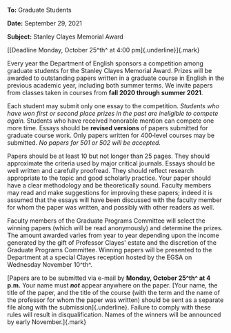 **To:** Graduate Students

**Date:** September 29, 2021

**Subject:** Stanley Clayes Memorial Award

[[Deadline Monday, October 25^th^ at 4:00 pm]{.underline}]{.mark}

Every year the Department of English sponsors a competition among graduate students for the Stanley Clayes Memorial Award. Prizes will be awarded to outstanding papers written in a graduate course in English in the previous academic year, including both summer terms. We invite papers from classes taken in courses from **fall 2020 through summer 2021**.

Each student may submit only one essay to the competition. *Students who have won first or second place prizes in the past are ineligible to compete again.* Students who have received honorable mention can compete one more time. Essays should be **revised versions** of papers submitted for graduate course work. Only papers written for 400‑level courses may be submitted. *No papers for 501 or 502 will be accepted.*

Papers should be at least 10 but not longer than 25 pages. They should approximate the criteria used by major critical journals. Essays should be well written and carefully proofread. They should reflect research appropriate to the topic and good scholarly practice. Your paper should have a clear methodology and be theoretically sound. Faculty members may read and make suggestions for improving these papers; indeed it is assumed that the essays will have been discussed with the faculty member for whom the paper was written, and possibly with other readers as well.

Faculty members of the Graduate Programs Committee will select the winning papers (which will be read anonymously) and determine the prizes. The amount awarded varies from year to year depending upon the income generated by the gift of Professor Clayes\' estate and the discretion of the Graduate Programs Committee. Winning papers will be presented to the Department at a special Clayes reception hosted by the EGSA on Wednesday November 10^th^.

[Papers are to be submitted via e-mail by **Monday, October 25^th^ at 4 p.m.** Your name must ***not*** appear anywhere on the paper. [Your name, the title of the paper, and the title of the course (with the term and the name of the professor for whom the paper was written) should be sent as a separate file along with the submission]{.underline}. Failure to comply with these rules will result in disqualification. Names of the winners will be announced by early November.]{.mark}
